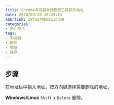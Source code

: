 ```yaml
---
title: Chrome浏览器单独删除已保存的地址
date: 2020/03/28 16:24:14
abbrlink: 39fa249b0011cd39
categories:
- 杂七杂八
tags:
- 浏览器
- 删除
- 地址
- 保存
---
```

## 步骤
在地址栏中输入地址，按方向键选择需要删除的地址，

**Windows/Linux**
 `Shift` + `Delete` 删除。
